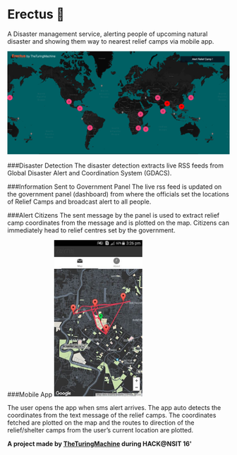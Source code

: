 # Erectus :volcano:

A Disaster management service, alerting people of upcoming natural disaster and showing them way to nearest relief camps via mobile app.

![Dashboard](https://github.com/The-Turing-Machine/Erectus/blob/master/common/Dashboard.png)

###Disaster Detection 
The disaster detection extracts live RSS feeds from Global Disaster Alert and Coordination System (GDACS).

###Information Sent to Government Panel
The live rss feed is updated on the government panel (dashboard) from where the officials set the locations of Relief Camps and broadcast alert to all people.

###Alert Citizens
The sent message by the panel is used to extract relief camp coordinates from the message and is plotted on the map. Citizens can immediately head to relief centres set  by the government.

###Mobile App
<img src="https://github.com/The-Turing-Machine/Erectus/blob/master/common/app.jpg" alt="app" style="width: 200px;"/>

The user opens the app when sms alert arrives. The app auto detects the coordinates from the text message of the relief camps. The coordinates fetched are plotted on the map and the routes to direction of the relief/shelter camps from the user’s current location are plotted.

**A project made by [TheTuringMachine](https://github.com/The-Turing-Machine/Erectus/graphs/contributors) during HACK@NSIT 16'**




